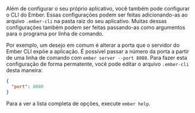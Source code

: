 Além de configurar o seu próprio aplicativo, você também pode configurar o CLI do Ember. Essas configurações podem ser feitas adicionando-as ao arquivo `.ember-cli` na pasta raiz do seu aplicativo. Muitas dessas configurações também podem ser feitas passando-as como argumentos para o programa por linha de comando.

Por exemplo, um desejo em comum é alterar a porta que o servidor do Ember CLI expõe a aplicação. É possível passar a número da porta a partir de uma linha de comando com `ember server --port 8080`. Para fazer esta configuração de forma permatente, você pode editar o arquivo `.ember-cli` desta maneira:

```json
{
  "port": 8080
}
```

Para a ver a lista completa de opções, execute `ember help`.
